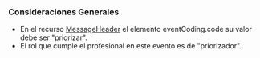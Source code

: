 ### Consideraciones Generales

* En el recurso [MessageHeader](StructureDefinition-MessageHeaderLE.html) el elemento eventCoding.code  su valor debe ser "priorizar".
* El rol que cumple el profesional en este evento es de "priorizador".

<!--
### Consideraciones de Datos

Para la consideración de que datos debe utilizar en este evento considere la [siguiente tabla](StructureDefinition-BundlePriorizarLE.html#tabla-de-datos), note que, específicamente para el recurso [ServiceRequestLE](StructureDefinition-ServiceRequestLE.html) los valores de las cardinalidades no son necesariamente los mismos que los del perfil. 

[Ver Tabla de Datos]((StructureDefinition-BundlePriorizarLE.html#tabla-de-datos)-->
